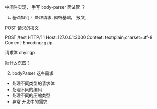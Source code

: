 中间件实现， 手写 body-parser
面试管  ？

1. 基础如何？ 
  处理请求, 网络基础， 报文， 

  POST 请求的报文

  POST /test  HTTP/1.1
  Host: 127.0.0.1:3000
  Content: text/plain;charset=utf-8
  Content-Encoding: gzip 

  请求体  chyingp

  缺什么东西？

2. bodyParser 这些需求 
  - 处理不同类型的请求体
  - 处理不同的编码 
  - 处理不同的压缩类型
  - 异常 开发中的需求